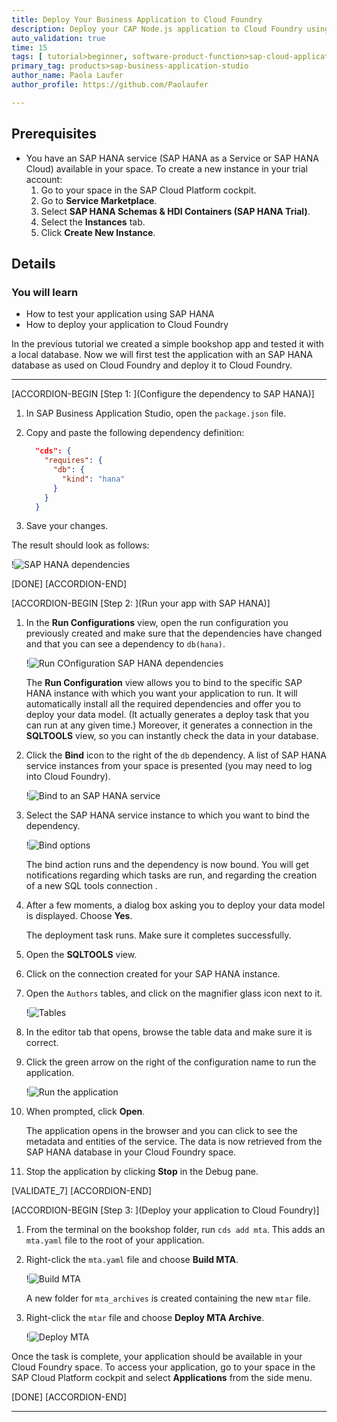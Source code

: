 ```yaml
---
title: Deploy Your Business Application to Cloud Foundry
description: Deploy your CAP Node.js application to Cloud Foundry using SAP Business Application Studio.
auto_validation: true
time: 15
tags: [ tutorial>beginner, software-product-function>sap-cloud-application-programming-model]
primary_tag: products>sap-business-application-studio
author_name: Paola Laufer
author_profile: https://github.com/Paolaufer

---
```


## Prerequisites
 - You have an SAP HANA service (SAP HANA as a Service or SAP HANA Cloud) available in your space.
    To create a new instance in your trial account:
    1. Go to your space in the SAP Cloud Platform cockpit.
    2. Go to **Service Marketplace**.
    3. Select **SAP HANA Schemas & HDI Containers (SAP HANA Trial)**.
    4. Select the **Instances** tab.
    5. Click **Create New Instance**.


## Details
### You will learn
  - How to test your application using SAP HANA
  - How to deploy your application to Cloud Foundry

  In the previous tutorial we created a simple bookshop app and tested it with a local database.  Now we will first test the application with an SAP HANA database as used on Cloud Foundry and deploy it to Cloud Foundry.


---

[ACCORDION-BEGIN [Step 1: ](Configure the dependency to SAP HANA)]

1. In SAP Business Application Studio, open the `package.json` file.

2. Copy and paste the following dependency definition:

    ```JSON
      "cds": {
        "requires": {
          "db": {
            "kind": "hana"
          }
        }
      }

    ```

3. Save your changes.

The result should look as follows:

!![SAP HANA dependencies](test-hana.png)


[DONE]
[ACCORDION-END]

[ACCORDION-BEGIN [Step 2: ](Run your app with SAP HANA)]


1. In the **Run Configurations** view, open the run configuration you previously created and make sure that the dependencies have changed and that you can see a dependency to `db(hana)`.

    !![Run COnfiguration SAP HANA dependencies](db-dependency.png)

    The **Run Configuration** view allows you to bind to the specific SAP HANA instance with which you want your application to run. It will automatically install all the required dependencies and offer you to deploy your data model.  (It actually generates a deploy task that you can run at any given time.) Moreover, it generates a connection in the **SQLTOOLS** view, so you can instantly check the data in your database.

2. Click the **Bind** icon to the right of the `db` dependency. A list of SAP HANA service instances from your space is presented (you may need to log into Cloud Foundry).

    !![Bind to an SAP HANA service](bind-icon.png)

3.	Select the SAP HANA service instance to which you want to bind the dependency.

    !![Bind options](bind-db2.png)

      The bind action runs and the dependency is now bound. You will get notifications regarding which tasks are run, and regarding the creation of a new SQL tools connection .

4.	After a few moments, a dialog box asking you to deploy your data model is displayed. Choose **Yes**.  

    The deployment task runs. Make sure it completes successfully.

5.	Open the **SQLTOOLS** view.

6.	Click on the connection created for your SAP HANA instance.

7.	Open the `Authors` tables, and click on the magnifier glass icon next to it.

    !![Tables](authors-tables.png)

8. In the editor tab that opens, browse the table data and make sure it is correct.

9. Click the green arrow on the right of the configuration name to run the application.

    !![Run the application](run-config.png)

10. When prompted, click **Open**.

    The application opens in the browser and you can click to see the metadata and entities of the service. The data is now retrieved from the SAP HANA database in your Cloud Foundry space.

11. Stop the application by clicking **Stop** in the Debug pane.


[VALIDATE_7]
[ACCORDION-END]

[ACCORDION-BEGIN [Step 3: ](Deploy your application to Cloud Foundry)]

1.	From the terminal on the bookshop folder, run `cds add mta`.
This adds an `mta.yaml` file to the root of your application.

2.	Right-click the `mta.yaml` file and choose **Build MTA**.

    !![Build MTA](build-mta.png)

      A new folder for `mta_archives` is created containing the new `mtar` file.

3. Right-click the `mtar` file and choose **Deploy MTA Archive**.

    !![Deploy MTA](deploy-mta.png)

Once the task is complete, your application should be available in your Cloud Foundry space.
To access your application, go to your space in the SAP Cloud Platform cockpit and select **Applications** from the side menu.

[DONE]
[ACCORDION-END]




---
